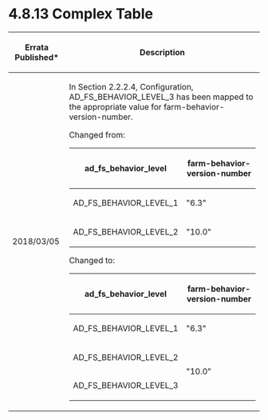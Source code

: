 <html dir="LTR" xmlns:mshelp="http://msdn.microsoft.com/mshelp" xmlns:ddue="http://ddue.schemas.microsoft.com/authoring/2003/5" xmlns:xlink="http://www.w3.org/1999/xlink" xmlns:tool="http://www.microsoft.com/tooltip">
 <body>
 <div id="header">
 <h1 class="heading">4.8.13 Complex Table</h1>
 </div>
 <div id="mainSection">
 <div id="mainBody">
 <div id="allHistory" class="saveHistory"></div>
 <div id="sectionSection0" class="section" name="collapseableSection">
 

<table>
 <thead>
 <tr>
 <th>
 <p>Errata Published*</p>
 </th>
 <th>
 <p>Description</p>
 </th>
 </tr>
 </thead>
 <tr>
 <td>
 <p>2018/03/05</p>
 </td>
 <td>
 <p>In Section 2.2.2.4, Configuration,
 AD_FS_BEHAVIOR_LEVEL_3 has been mapped to the appropriate value for farm-behavior-version-number.</p>
 <p> </p>
 <p>Changed from:</p>
 <table>
 <thead>
 <tr>
 <th>
 <p>ad_fs_behavior_level</p>
 </th>
 <th>
 <p>farm-behavior-version-number</p>
 </th>
 </tr>
 </thead>
 <tr>
 <td>
 <p>AD_FS_BEHAVIOR_LEVEL_1</p>
 </td>
 <td>
 <p>&quot;6.3&quot;</p>
 </td>
 </tr>
 <tr>
 <td>
 <p>AD_FS_BEHAVIOR_LEVEL_2</p>
 </td>
 <td>
 <p>&quot;10.0&quot;</p>
 </td>
 </tr>
 </table>
 <p> </p>
 <p>Changed to:</p>
 <table>
 <thead>
 <tr>
 <th>
 <p>ad_fs_behavior_level</p>
 </th>
 <th>
 <p>farm-behavior-version-number</p>
 </th>
 </tr>
 </thead>
 <tr>
 <td>
 <p>AD_FS_BEHAVIOR_LEVEL_1</p>
 </td>
 <td>
 <p>&quot;6.3&quot;</p>
 </td>
 </tr>
 <tr>
 <td>
 <p>AD_FS_BEHAVIOR_LEVEL_2<br><br></p>
 <p>AD_FS_BEHAVIOR_LEVEL_3</p>
 </td>
 <td>
 <p>&quot;10.0&quot;</p>
 </td>
 </tr>
 </table>
 <p>
 </td>
 </tr>
</table>


 </div>
 </div>
 </div>
 </body>
</html>